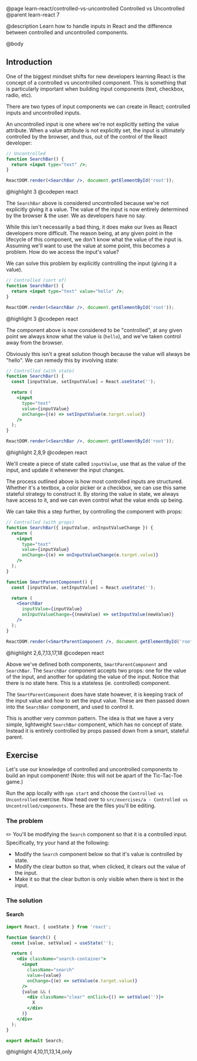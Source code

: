 @page learn-react/controlled-vs-uncontrolled Controlled vs Uncontrolled
@parent learn-react 7

@description Learn how to handle inputs in React and the difference between controlled and uncontrolled components.

@body

## Introduction

One of the biggest mindset shifts for new developers learning React is the concept of a controlled vs uncontrolled component. This is something that is particularly important when building input components (text, checkbox, radio, etc).

There are two types of input components we can create in React; controlled inputs and uncontrolled inputs.

An uncontrolled input is one where we're not explicitly setting the value attribute. When a value attribute is not explicitly set, the input is ultimately controlled by the browser, and thus, out of the control of the React developer:

```jsx
// Uncontrolled
function SearchBar() {
  return <input type="text" />;
}

ReactDOM.render(<SearchBar />, document.getElementById('root'));
```

@highlight 3
@codepen react

The `SearchBar` above is considered uncontrolled because we're not explicitly giving it a value. The value of the input is now entirely determined by the browser & the user. We as developers have no say.

While this isn't necessarily a bad thing, it does make our lives as React developers more difficult. The reason being, at any given point in the lifecycle of this component, we don't know what the value of the input is. Assuming we'll want to use the value at some point, this becomes a problem. How do we access the input's value?

We can solve this problem by explicitly controlling the input (giving it a value).

```jsx
// Controlled (sort of)
function SearchBar() {
  return <input type="text" value="hello" />;
}

ReactDOM.render(<SearchBar />, document.getElementById('root'));
```

@highlight 3
@codepen react

The component above is now considered to be "controlled", at any given point we always know what the value is (`hello`), and we've taken control away from the browser.

Obviously this isn't a great solution though because the value will always be "hello". We can remedy this by involving state:

```jsx
// Controlled (with state)
function SearchBar() {
  const [inputValue, setInputValue] = React.useState('');

  return (
    <input
      type="text"
      value={inputValue}
      onChange={(e) => setInputValue(e.target.value)}
    />
  );
}

ReactDOM.render(<SearchBar />, document.getElementById('root'));
```

@highlight 2,8,9
@codepen react

We'll create a piece of state called `inputValue`, use that as the value of the input, and update it whenever the input changes.

The process outlined above is how most controlled inputs are structured. Whether it's a textbox, a color picker or a checkbox, we can use this same stateful strategy to construct it. By storing the value in state, we always have access to it, and we can even control what the value ends up being.

We can take this a step further, by controlling the component with props:

```jsx
// Controlled (with props)
function SearchBar({ inputValue, onInputValueChange }) {
  return (
    <input
      type="text"
      value={inputValue}
      onChange={(e) => onInputValueChange(e.target.value)}
    />
  );
}

function SmartParentComponent() {
  const [inputValue, setInputValue] = React.useState('');

  return (
    <SearchBar
      inputValue={inputValue}
      onInputValueChange={(newValue) => setInputValue(newValue)}
    />
  );
}

ReactDOM.render(<SmartParentComponent />, document.getElementById('root'));
```

@highlight 2,6,7,13,17,18
@codepen react

Above we've defined both components, `SmartParentComponent` and `SearchBar`. The `SearchBar` component accepts two props: one for the value of the input, and another for updating the value of the input. Notice that there is no state here. This is a stateless (ie. controlled) component.

The `SmartParentComponent` does have state however, it is keeping track of the input value and how to set the input value. These are then passed down into the `SearchBar` component, and used to control it.

This is another very common pattern. The idea is that we have a very simple, lightweight `SearchBar` component, which has no concept of state. Instead it is entirely controlled by props passed down from a smart, stateful parent.

## Exercise

Let's use our knowledge of controlled and uncontrolled components to build an input component! (Note: this will not be apart of the Tic-Tac-Toe game.)

Run the app locally with `npm start` and choose the `Controlled vs Uncontrolled` exercise. Now head over to `src/exercises/a - Controlled vs Uncontrolled/components`. These are the files you'll be editing.

### The problem

✏️ You'll be modifying the `Search` component so that it is a controlled input. Specifically, try your hand at the following:

- Modify the `Search` component below so that it's value is controlled by state.
- Modify the clear button so that, when clicked, it clears out the value of the input.
- Make it so that the clear button is only visible when there is text in the input.

### The solution

#### Search

```jsx
import React, { useState } from 'react';

function Search() {
  const [value, setValue] = useState('');

  return (
    <div className="search-container">
      <input
        className="search"
        value={value}
        onChange={(e) => setValue(e.target.value)}
      />
      {value && (
        <div className="clear" onClick={() => setValue('')}>
          X
        </div>
      )}
    </div>
  );
}

export default Search;
```

@highlight 4,10,11,13,14,only
